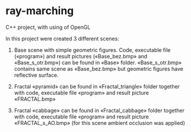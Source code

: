# ray-marching
C++ project, with using of OpenGL  

In this project were created 3 different scenes:

1. Base scene with simple geometric figures. Code, executable file («program») and result pictures  («Base_bez.bmp» and «Base_s_otr.bmp») can be found in «Base» folder. «Base_s_otr.bmp» contains same scene as «Base_bez.bmp» but geometric figures have reflective surface.

2. Fractal «pyramid»  can be found in «Fractal_triangle» folder together with code, executable file «program» and result picture «FRACTAL.bmp»

3. Fractal «cabbage»  can be found in «Fractal_cabbage» folder together with code, executable file «program» and result picture «FRACTAL_s_AO.bmp» (for this scene ambient occlusion was applied)
